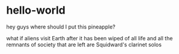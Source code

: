# hello-world
hey guys where should I put this pineapple?


what if aliens visit Earth after it has been wiped of all life and all the remnants of society that are left are Squidward's clarinet solos
